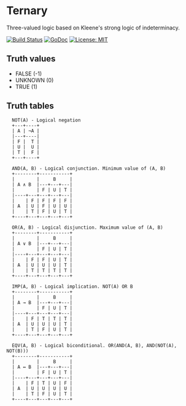 # Ternary

Three-valued logic based on Kleene's strong logic of indeterminacy.

[![Build Status](https://travis-ci.org/mithrandie/ternary.svg?branch=master)](https://travis-ci.org/mithrandie/ternary)
[![GoDoc](https://godoc.org/github.com/mithrandie/ternary?status.svg)](http://godoc.org/github.com/mithrandie/ternary)
[![License: MIT](https://img.shields.io/badge/License-MIT-lightgrey.svg)](https://opensource.org/licenses/MIT)

## Truth values

- FALSE (-1)
- UNKNOWN (0)
- TRUE (1)


## Truth tables

```
  NOT(A) - Logical negation
  +---+----+
  | A | ¬A |
  |---+----|
  | F |  T |
  | U |  U |
  | T |  F |
  +---+----+

  AND(A, B) - Logical conjunction. Minimum value of (A, B)
  +--------+-----------+
  |        |     B     |
  | A ∧ B  |---+---+---|
  |        | F | U | T |
  |----+---+---+---+---|
  |    | F | F | F | F |
  | A  | U | F | U | U |
  |    | T | F | U | T |
  +----+---+---+---+---+

  OR(A, B) - Logical disjunction. Maximum value of (A, B)
  +--------+-----------+
  |        |     B     |
  | A ∨ B  |---+---+---|
  |        | F | U | T |
  |----+---+---+---+---|
  |    | F | F | U | T |
  | A  | U | U | U | T |
  |    | T | T | T | T |
  +----+---+---+---+---+

  IMP(A, B) - Logical implication. NOT(A) OR B
  +--------+-----------+
  |        |     B     |
  | A → B  |---+---+---|
  |        | F | U | T |
  |----+---+---+---+---|
  |    | F | T | T | T |
  | A  | U | U | U | T |
  |    | T | F | U | T |
  +----+---+---+---+---+

  EQV(A, B) - Logical biconditional. OR(AND(A, B), AND(NOT(A), NOT(B)))
  +--------+-----------+
  |        |     B     |
  | A ↔ B  |---+---+---|
  |        | F | U | T |
  |----+---+---+---+---|
  |    | F | T | U | F |
  | A  | U | U | U | U |
  |    | T | F | U | T |
  +----+---+---+---+---+
```